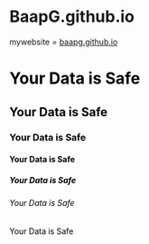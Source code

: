 # BaapG.github.io
mywebsite = <a href="https://baapg.github.com/BaapG.html"> baapg.github.io</a>


<h1><font color=black> Your Data is Safe</h1>
<h2><font color=black> Your Data is Safe</h2>
<h3><font color=black> Your Data is Safe</h3>
<h4><font color=black> Your Data is Safe</h4>
<h5><font color=black> Your Data is Safe</h5>
<h6><font color=black> Your Data is Safe</h6>
<h8><font color=black> Your Data is Safe</h8>
